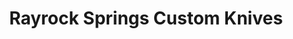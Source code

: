 ---
title: "Rayrock Springs Custom Knives"
url: /leavenworth/rayrock-springs-custom-knives/
shop: gift
---